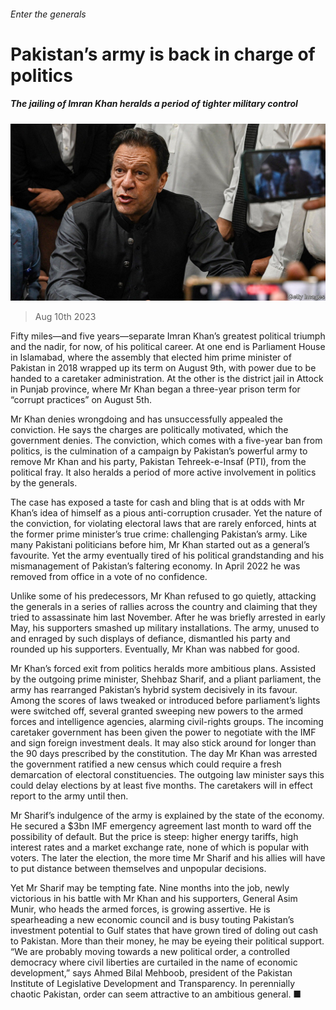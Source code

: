 ###### Enter the generals

# Pakistan’s army is back in charge of politics 

##### The jailing of Imran Khan heralds a period of tighter military control 

![image](images/20230812_ASP503.jpg) 

> Aug 10th 2023 

Fifty miles—and five years—separate Imran Khan’s greatest political triumph and the nadir, for now, of his political career. At one end is Parliament House in Islamabad, where the assembly that elected him prime minister of Pakistan in 2018 wrapped up its term on August 9th, with power due to be handed to a caretaker administration. At the other is the district jail in Attock in Punjab province, where Mr Khan began a three-year prison term for “corrupt practices” on August 5th. 

Mr Khan denies wrongdoing and has unsuccessfully appealed the conviction. He says the charges are politically motivated, which the government denies. The conviction, which comes with a five-year ban from politics, is the culmination of a campaign by Pakistan’s powerful army to remove Mr Khan and his party, Pakistan Tehreek-e-Insaf (PTI), from the political fray. It also heralds a period of more active involvement in politics by the generals. 

The case has exposed a taste for cash and bling that is at odds with Mr Khan’s idea of himself as a pious anti-corruption crusader. Yet the nature of the conviction, for violating electoral laws that are rarely enforced, hints at the former prime minister’s true crime: challenging Pakistan’s army. Like many Pakistani politicians before him, Mr Khan started out as a general’s favourite. Yet the army eventually tired of his political grandstanding and his mismanagement of Pakistan’s faltering economy. In April 2022 he was removed from office in a vote of no confidence. 

Unlike some of his predecessors, Mr Khan refused to go quietly, attacking the generals in a series of rallies across the country and claiming that they tried to assassinate him last November. After he was briefly arrested in early May, his supporters smashed up military installations. The army, unused to and enraged by such displays of defiance, dismantled his party and rounded up his supporters. Eventually, Mr Khan was nabbed for good.

Mr Khan’s forced exit from politics heralds more ambitious plans. Assisted by the outgoing prime minister, Shehbaz Sharif, and a pliant parliament, the army has rearranged Pakistan’s hybrid system decisively in its favour. Among the scores of laws tweaked or introduced before parliament’s lights were switched off, several granted sweeping new powers to the armed forces and intelligence agencies, alarming civil-rights groups. The incoming caretaker government has been given the power to negotiate with the IMF and sign foreign investment deals. It may also stick around for longer than the 90 days prescribed by the constitution. The day Mr Khan was arrested the government ratified a new census which could require a fresh demarcation of electoral constituencies. The outgoing law minister says this could delay elections by at least five months. The caretakers will in effect report to the army until then. 

Mr Sharif’s indulgence of the army is explained by the state of the economy. He secured a $3bn IMF emergency agreement last month to ward off the possibility of default. But the price is steep: higher energy tariffs, high interest rates and a market exchange rate, none of which is popular with voters. The later the election, the more time Mr Sharif and his allies will have to put distance between themselves and unpopular decisions. 

Yet Mr Sharif may be tempting fate. Nine months into the job, newly victorious in his battle with Mr Khan and his supporters, General Asim Munir, who heads the armed forces, is growing assertive. He is spearheading a new economic council and is busy touting Pakistan’s investment potential to Gulf states that have grown tired of doling out cash to Pakistan. More than their money, he may be eyeing their political support. “We are probably moving towards a new political order, a controlled democracy where civil liberties are curtailed in the name of economic development,” says Ahmed Bilal Mehboob, president of the Pakistan Institute of Legislative Development and Transparency. In perennially chaotic Pakistan, order can seem attractive to an ambitious general. ■

